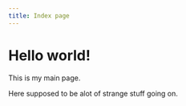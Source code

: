 ```yaml
---
title: Index page
---
```

# Hello world!

This is my main page.

Here supposed to be alot of strange stuff going on.